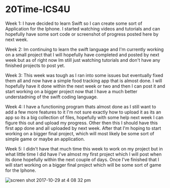 # 20Time-ICS4U

Week 1:
I have decided to learn Swift so I can create some sort of Application for the Iphone.
I started watching videos and tutorials and can hopefully have some sort code or 
screenshot of progress posted here by next week.

Week 2:
Im continuing to learn the swift language and I'm currently working on a small project 
that I will hopefully have completed and posted by next week but as of right now Im still
just watching tutorials and don't have any finished projects to post yet.

Week 3:
This week was tough as I ran into some issues but eventually fixed them all and now have a simple food 
tracking app that is almost done. I will hopefully have it done within the next week or two and then I can post it
and start working on a bigger project now that I have a much better understadning of the swift coding language.

Week 4:
I have a functioning program thats almost done as I still want to add a few more features to it
I'm not sure exactly how to upload it as its an app so its a big collection of files, hopefully with 
some help next week I can figure this out and upload my progress. Other then this I should have this first app
done and all uploaded by next week. After that I'm hoping to start working on a bigger final project, which will
most likely be some sort of simple game or maybe an application.

Week 5:
I didn't have that much time this week to work on my project but in what little time I did have I've almost
my first project which I will post when its done hopefully within the next couple of days. Once I've finished that 
I will start working on a bigger final project which will be some sort of game for the Iphone.

![screen shot 2017-10-29 at 4 08 32 pm](https://user-images.githubusercontent.com/31661435/32147817-91297386-bcc3-11e7-9a84-7cbfb2789079.png)
